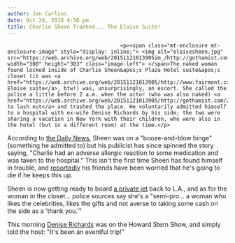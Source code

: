 ```yaml
---
author: Jen Carlson
date: Oct 26, 2010 4:50 pm
title: Charlie Sheen Trashed... The Eloise Suite!
---
```


	
										<p><span class="mt-enclosure mt-enclosure-image" style="display: inline;"> <img alt="eloisesheen.jpg" src="https://web.archive.org/web/20151121013905im_/http://gothamist.com/attachments/arts_jen/eloisesheen.jpg" width="300" height="303" class="image-left"> </span>The naked woman found locked inside of Charlie Sheen&apos;s Plaza Hotel suite&apos;s closet (it was <a href="https://web.archive.org/web/20151121013905/http://www.fairmont.com/theplaza/HotelPackages/Family/Eloise+Suite.htm">the Eloise suite</a>, btw!) was, unsurprisingly, an escort. She called the police a little before 2 a.m. when the actor (who was also naked) <a href="https://web.archive.org/web/20151121013905/http://gothamist.com/2010/10/26/emotionally_disturbed_charlie_sheen.php">began to lash out</a> and trashed the place. He voluntarily admitted himself to a hospital with ex-wife Denise Richards by his side; the two were sharing a vacation in New York with their children, who were also in the hotel (but in a different room) at the time.</p>

<p>According to <a href="https://web.archive.org/web/20151121013905/http://www.nydailynews.com/gossip/2010/10/26/2010-10-26_charlie_sheen_trashes_plaza_hotel_suite_during_drunk_rage_before_being_taken_awa.html#ixzz13UXaELIJ">the Daily News</a>, Sheen was on a &quot;booze-and-blow binge&quot; (something he admitted to) but his publicist has since spinned the story saying, &quot;Charlie had an adverse allergic reaction to some medication and was taken to the hospital.&quot; This isn&apos;t the first time Sheen has found himself in trouble, and <a href="https://web.archive.org/web/20151121013905/http://www.tmz.com/2010/10/26/charlie-sheen-die-death-hospitalized-drunk-naked-hotel-room-911-call/">reportedly</a> his friends have been worried that he&apos;s going to die if he keeps this up.</p>

<p>Sheen is now getting ready to board <a href="https://web.archive.org/web/20151121013905/http://www.tmz.com/2010/10/26/charlie-sheen-fly-back-to-los-angeles-hospitalized-hotel-room-naked-drunk-jet/">a private jet</a> back to L.A., and as for the woman in the closet... police sources say she&apos;s a &quot;semi-pro... a woman who likes the celebrities, likes the gifts and not averse to taking some cash on the side as a &apos;thank you.&apos;&quot;</p>

<p>This morning <a href="https://web.archive.org/web/20151121013905/http://www.people.com/people/article/0,,20437001,00.html">Denise Richards</a> was on the Howard Stern Show, and simply told the host: &quot;It&apos;s been an eventful trip!&quot;</p>					
										
									
				